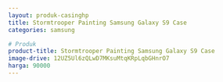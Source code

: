 ```yaml
---
layout: produk-casinghp
title: Stormtrooper Painting Samsung Galaxy S9 Case
categories: samsung

# Produk
product-title: Stormtrooper Painting Samsung Galaxy S9 Case
image-drive: 12UZ5Ul6zQLwD7MKsuMtqKRpLqbGHnrO7
harga: 90000
---
```

